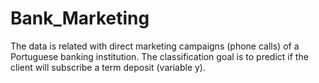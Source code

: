 # Bank_Marketing
The data is related with direct marketing campaigns (phone calls) of a Portuguese banking institution. The classification goal is to predict if the client will subscribe a term deposit (variable y).
